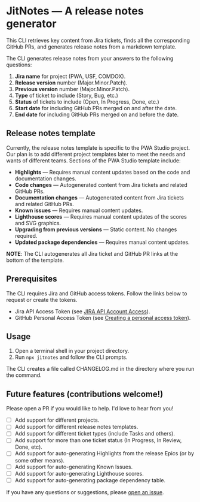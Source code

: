 # JitNotes — A release notes generator

This CLI retrieves key content from Jira tickets, finds all the corresponding GitHub PRs, and generates release notes from a markdown template.

The CLI generates release notes from your answers to the following questions:

1. **Jira name** for project (PWA, USF, COMDOX).
2. **Release version** number (Major.Minor.Patch).
3. **Previous version** number (Major.Minor.Patch).
4. **Type** of ticket to include (Story, Bug, etc.)
5. **Status** of tickets to include (Open, In Progress, Done, etc.)
6. **Start date** for including GitHub PRs merged on and after the date.
7. **End date** for including GitHub PRs merged on and before the date.

## Release notes template

Currently, the release notes template is specific to the PWA Studio project. 
Our plan is to add different project templates later to meet the needs and wants of different teams. 
Sections of the PWA Studio template include:

- **Highlights** — Requires manual content updates based on the code and documentation changes.
- **Code changes** — Autogenerated content from Jira tickets and related GitHub PRs.
- **Documentation changes** — Autogenerated content from Jira tickets and related GitHub PRs.
- **Known issues** — Requires manual content updates.
- **Lighthouse scores** — Requires manual content updates of the scores and SVG graphics.
- **Upgrading from previous versions** — Static content. No changes required.
- **Updated package dependencies** — Requires manual content updates.

**NOTE**: The CLI autogenerates all Jira ticket and GitHub PR links at the bottom of the template.

## Prerequisites

The CLI requires Jira and GitHub access tokens. Follow the links below to request or create the tokens.

- Jira API Access Token (see [JIRA API Account Access](https://wiki.corp.adobe.com/display/JIRA/API+Account+Access)).
- GitHub Personal Access Token (see [Creating a personal access token](https://help.github.com/en/github/authenticating-to-github/creating-a-personal-access-token-for-the-command-line)).

## Usage

1. Open a terminal shell in your project directory.
2. Run `npx jitnotes` and follow the CLI prompts.

The CLI creates a file called CHANGELOG.md in the directory where you run the command.

## Future features (contributions welcome!)

Please open a PR if you would like to help. I'd love to hear from you!

- [ ] Add support for different projects.
- [ ] Add support for different release notes templates.
- [ ] Add support for different ticket types (include Tasks and others).
- [ ] Add support for more than one ticket status (In Progress, In Review, Done, etc).
- [ ] Add support for auto-generating Highlights from the release Epics (or by some other means).
- [ ] Add support for auto-generating Known Issues.
- [ ] Add support for auto-generating Lighthouse scores.
- [ ] Add support for auto-generating package dependency table.

If you have any questions or suggestions, please [open an issue](https://github.com/AdobeDocs/jitnotes/issues).
